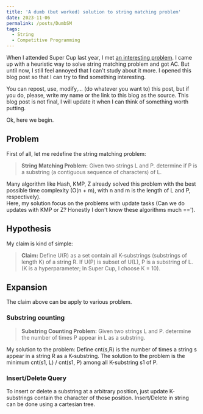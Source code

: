 ```yaml
---
title: 'A dumb (but worked) solution to string matching problem'
date: 2023-11-06
permalink: /posts/DumbSM
tags:
  - String
  - Competitive Programming
---
```


When I attended Super Cup last year, I met [an interesting problem](https://oj.vnoi.info/problem/olp_sc22_bstr). I came up with a heuristic way to solve string matching problem and got AC. But until now, I still feel annoyed that I can't study about it more. I opened this blog post so that I can try to find something interesting.


You can repost, use, modify,... (do whatever you want to) this post, but if you do, please, write my name or the link to this blog as the source. This blog post is not final, I will update it when I can think of something worth putting.


Ok, here we begin.  

## Problem  
  
First of all, let me redefine the string matching problem:
> **String Matching Problem:**  Given two strings L and P. determine if P is a substring (a contiguous sequence of characters) of L.

Many algorithm like Hash, KMP, Z already solved this problem with the best possible time complexity (O(n + m), with n and m is the length of L and P, respectively).  
Here, my solution focus on the problems with update tasks (Can we do updates with KMP or Z? Honestly I don't know these algorithms much ==').
  
## Hypothesis 
My claim is kind of simple:  
> **Claim:**  Define U(R) as a set contain all K-substrings (substrings of length K) of a string R. If U(P) is subset of U(L), P is a substring of L. (K is a hyperparameter; In Super Cup, I choose K = 10).


## Expansion

The claim above can be apply to various problem.

### Substring counting 

> **Substring Counting Problem:**  Given two strings L and P. determine the number of times P appear in L as a substring.

My solution to the problem: Define cnt(s,R) is the number of times a string s appear in a string R as a K-substring. The solution to the problem is the minimum cnt(s1, L) / cnt(s1, P) among all K-substring s1 of P.

### Insert/Delete Query
To insert or delete a substring at a arbitrary position, just update K-substrings contain the character of those position. Insert/Delete in string can be done using a cartesian tree.
